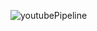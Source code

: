 ![youtubePipeline](https://github.com/UdbhavSrivastava/Youtube-Analysis-Piepline/assets/118310067/e7996241-ce31-4a44-8243-d6ea9af584cf)
